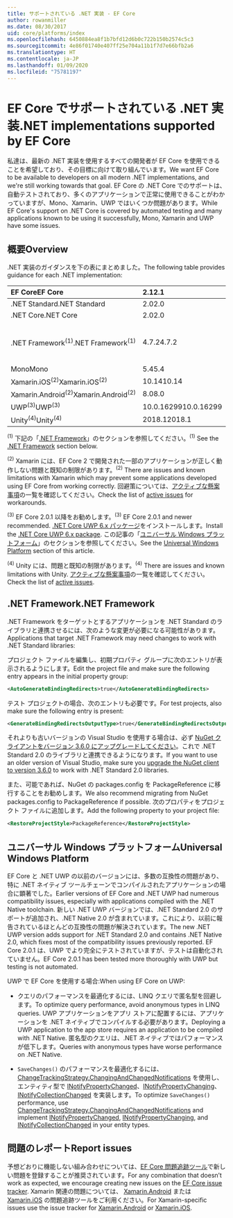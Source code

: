 ```yaml
---
title: サポートされている .NET 実装 - EF Core
author: rowanmiller
ms.date: 08/30/2017
uid: core/platforms/index
ms.openlocfilehash: 6450884ea8f1b7bfd12d6b0c722b150b2574c5c3
ms.sourcegitcommit: 4e86f01740e407ff25e704a11b1f7d7e66bfb2a6
ms.translationtype: HT
ms.contentlocale: ja-JP
ms.lasthandoff: 01/09/2020
ms.locfileid: "75781197"
---
```

# <a name="net-implementations-supported-by-ef-core"></a><span data-ttu-id="867a9-102">EF Core でサポートされている .NET 実装</span><span class="sxs-lookup"><span data-stu-id="867a9-102">.NET implementations supported by EF Core</span></span>

<span data-ttu-id="867a9-103">私達は、最新の .NET 実装を使用するすべての開発者が EF Core を使用できることを希望しており、その目標に向けて取り組んでいます。</span><span class="sxs-lookup"><span data-stu-id="867a9-103">We want EF Core to be available to developers on all modern .NET implementations, and we're still working towards that goal.</span></span> <span data-ttu-id="867a9-104">EF Core の .NET Core でのサポートは、自動テストされており、多くのアプリケーションで正常に使用できることがわかっていますが、Mono、Xamarin、UWP ではいくつか問題があります。</span><span class="sxs-lookup"><span data-stu-id="867a9-104">While EF Core's support on .NET Core is covered by automated testing and many applications known to be using it successfully, Mono, Xamarin and UWP have some issues.</span></span>

## <a name="overview"></a><span data-ttu-id="867a9-105">概要</span><span class="sxs-lookup"><span data-stu-id="867a9-105">Overview</span></span>

<span data-ttu-id="867a9-106">.NET 実装のガイダンスを下の表にまとめました。</span><span class="sxs-lookup"><span data-stu-id="867a9-106">The following table provides guidance for each .NET implementation:</span></span>

| <span data-ttu-id="867a9-107">EF Core</span><span class="sxs-lookup"><span data-stu-id="867a9-107">EF Core</span></span>                       | <span data-ttu-id="867a9-108">2.1</span><span class="sxs-lookup"><span data-stu-id="867a9-108">2.1</span></span>        | <span data-ttu-id="867a9-109">3.0</span><span class="sxs-lookup"><span data-stu-id="867a9-109">3.0</span></span>             | <span data-ttu-id="867a9-110">3.1</span><span class="sxs-lookup"><span data-stu-id="867a9-110">3.1</span></span>        |
|:------------------------------|:-----------|:----------------|:-----------|
| <span data-ttu-id="867a9-111">.NET Standard</span><span class="sxs-lookup"><span data-stu-id="867a9-111">.NET Standard</span></span>                 | <span data-ttu-id="867a9-112">2.0</span><span class="sxs-lookup"><span data-stu-id="867a9-112">2.0</span></span>        | <span data-ttu-id="867a9-113">2.1</span><span class="sxs-lookup"><span data-stu-id="867a9-113">2.1</span></span>             | <span data-ttu-id="867a9-114">2.0</span><span class="sxs-lookup"><span data-stu-id="867a9-114">2.0</span></span>        |
| <span data-ttu-id="867a9-115">.NET Core</span><span class="sxs-lookup"><span data-stu-id="867a9-115">.NET Core</span></span>                     | <span data-ttu-id="867a9-116">2.0</span><span class="sxs-lookup"><span data-stu-id="867a9-116">2.0</span></span>        | <span data-ttu-id="867a9-117">3.0</span><span class="sxs-lookup"><span data-stu-id="867a9-117">3.0</span></span>             | <span data-ttu-id="867a9-118">2.0</span><span class="sxs-lookup"><span data-stu-id="867a9-118">2.0</span></span>        |
| <span data-ttu-id="867a9-119">.NET Framework<sup>(1)</sup></span><span class="sxs-lookup"><span data-stu-id="867a9-119">.NET Framework<sup>(1)</sup></span></span>  | <span data-ttu-id="867a9-120">4.7.2</span><span class="sxs-lookup"><span data-stu-id="867a9-120">4.7.2</span></span>      | <span data-ttu-id="867a9-121">(サポートされていません)</span><span class="sxs-lookup"><span data-stu-id="867a9-121">(not supported)</span></span> | <span data-ttu-id="867a9-122">4.7.2</span><span class="sxs-lookup"><span data-stu-id="867a9-122">4.7.2</span></span>      |
| <span data-ttu-id="867a9-123">Mono</span><span class="sxs-lookup"><span data-stu-id="867a9-123">Mono</span></span>                          | <span data-ttu-id="867a9-124">5.4</span><span class="sxs-lookup"><span data-stu-id="867a9-124">5.4</span></span>        | <span data-ttu-id="867a9-125">6.4</span><span class="sxs-lookup"><span data-stu-id="867a9-125">6.4</span></span>             | <span data-ttu-id="867a9-126">5.4</span><span class="sxs-lookup"><span data-stu-id="867a9-126">5.4</span></span>        |
| <span data-ttu-id="867a9-127">Xamarin.iOS<sup>(2)</sup></span><span class="sxs-lookup"><span data-stu-id="867a9-127">Xamarin.iOS<sup>(2)</sup></span></span>     | <span data-ttu-id="867a9-128">10.14</span><span class="sxs-lookup"><span data-stu-id="867a9-128">10.14</span></span>      | <span data-ttu-id="867a9-129">12.16</span><span class="sxs-lookup"><span data-stu-id="867a9-129">12.16</span></span>           | <span data-ttu-id="867a9-130">10.14</span><span class="sxs-lookup"><span data-stu-id="867a9-130">10.14</span></span>      |
| <span data-ttu-id="867a9-131">Xamarin.Android<sup>(2)</sup></span><span class="sxs-lookup"><span data-stu-id="867a9-131">Xamarin.Android<sup>(2)</sup></span></span> | <span data-ttu-id="867a9-132">8.0</span><span class="sxs-lookup"><span data-stu-id="867a9-132">8.0</span></span>        | <span data-ttu-id="867a9-133">10.0</span><span class="sxs-lookup"><span data-stu-id="867a9-133">10.0</span></span>            | <span data-ttu-id="867a9-134">8.0</span><span class="sxs-lookup"><span data-stu-id="867a9-134">8.0</span></span>        |
| <span data-ttu-id="867a9-135">UWP<sup>(3)</sup></span><span class="sxs-lookup"><span data-stu-id="867a9-135">UWP<sup>(3)</sup></span></span>             | <span data-ttu-id="867a9-136">10.0.16299</span><span class="sxs-lookup"><span data-stu-id="867a9-136">10.0.16299</span></span> | <span data-ttu-id="867a9-137">TBD</span><span class="sxs-lookup"><span data-stu-id="867a9-137">TBD</span></span>             | <span data-ttu-id="867a9-138">10.0.16299</span><span class="sxs-lookup"><span data-stu-id="867a9-138">10.0.16299</span></span> |
| <span data-ttu-id="867a9-139">Unity<sup>(4)</sup></span><span class="sxs-lookup"><span data-stu-id="867a9-139">Unity<sup>(4)</sup></span></span>           | <span data-ttu-id="867a9-140">2018.1</span><span class="sxs-lookup"><span data-stu-id="867a9-140">2018.1</span></span>     | <span data-ttu-id="867a9-141">TBD</span><span class="sxs-lookup"><span data-stu-id="867a9-141">TBD</span></span>             | <span data-ttu-id="867a9-142">2018.1</span><span class="sxs-lookup"><span data-stu-id="867a9-142">2018.1</span></span>     |

<span data-ttu-id="867a9-143"><sup>(1)</sup> 下記の「[.NET Framework](#net-framework)」のセクションを参照してください。</span><span class="sxs-lookup"><span data-stu-id="867a9-143"><sup>(1)</sup> See the [.NET Framework](#net-framework) section below.</span></span>

<span data-ttu-id="867a9-144"><sup>(2)</sup> Xamarin には、EF Core 2 で開発された一部のアプリケーションが正しく動作しない問題と既知の制限があります。</span><span class="sxs-lookup"><span data-stu-id="867a9-144"><sup>(2)</sup> There are issues and known limitations with Xamarin which may prevent some applications developed using EF Core from working correctly.</span></span> <span data-ttu-id="867a9-145">回避策については、[アクティブな懸案事項](https://github.com/aspnet/entityframeworkCore/issues?q=is%3Aopen+is%3Aissue+label%3Aarea-xamarin)の一覧を確認してください。</span><span class="sxs-lookup"><span data-stu-id="867a9-145">Check the list of [active issues](https://github.com/aspnet/entityframeworkCore/issues?q=is%3Aopen+is%3Aissue+label%3Aarea-xamarin) for workarounds.</span></span>

<span data-ttu-id="867a9-146"><sup>(3)</sup> EF Core 2.0.1 以降をお勧めします。</span><span class="sxs-lookup"><span data-stu-id="867a9-146"><sup>(3)</sup> EF Core 2.0.1 and newer recommended.</span></span> <span data-ttu-id="867a9-147">[.NET Core UWP 6.x パッケージ](https://www.nuget.org/packages/Microsoft.NETCore.UniversalWindowsPlatform/)をインストールします。</span><span class="sxs-lookup"><span data-stu-id="867a9-147">Install the [.NET Core UWP 6.x package](https://www.nuget.org/packages/Microsoft.NETCore.UniversalWindowsPlatform/).</span></span> <span data-ttu-id="867a9-148">この記事の「[ユニバーサル Windows プラットフォーム](#universal-windows-platform)」のセクションを参照してください。</span><span class="sxs-lookup"><span data-stu-id="867a9-148">See the [Universal Windows Platform](#universal-windows-platform) section of this article.</span></span>

<span data-ttu-id="867a9-149"><sup>(4)</sup> Unity には、問題と既知の制限があります。</span><span class="sxs-lookup"><span data-stu-id="867a9-149"><sup>(4)</sup> There are issues and known limitations with Unity.</span></span> <span data-ttu-id="867a9-150">[アクティブな懸案事項](https://github.com/aspnet/entityframeworkCore/issues?q=is%3Aopen+is%3Aissue+label%3Aarea-unity)の一覧を確認してください。</span><span class="sxs-lookup"><span data-stu-id="867a9-150">Check the list of [active issues](https://github.com/aspnet/entityframeworkCore/issues?q=is%3Aopen+is%3Aissue+label%3Aarea-unity).</span></span>

## <a name="net-framework"></a><span data-ttu-id="867a9-151">.NET Framework</span><span class="sxs-lookup"><span data-stu-id="867a9-151">.NET Framework</span></span>

<span data-ttu-id="867a9-152">.NET Framework をターゲットとするアプリケーションを .NET Standard のライブラリと連携させるには、次のような変更が必要になる可能性があります。</span><span class="sxs-lookup"><span data-stu-id="867a9-152">Applications that target .NET Framework may need changes to work with .NET Standard libraries:</span></span>

<span data-ttu-id="867a9-153">プロジェクト ファイルを編集し、初期プロパティ グループに次のエントリが表示されるようにします。</span><span class="sxs-lookup"><span data-stu-id="867a9-153">Edit the project file and make sure the following entry appears in the initial property group:</span></span>

``` xml
<AutoGenerateBindingRedirects>true</AutoGenerateBindingRedirects>
```

<span data-ttu-id="867a9-154">テスト プロジェクトの場合、次のエントリも必要です。</span><span class="sxs-lookup"><span data-stu-id="867a9-154">For test projects, also make sure the following entry is present:</span></span>

``` xml
<GenerateBindingRedirectsOutputType>true</GenerateBindingRedirectsOutputType>
```

<span data-ttu-id="867a9-155">それよりも古いバージョンの Visual Studio を使用する場合は、必ず [NuGet クライアントをバージョン 3.6.0 にアップグレードしてください](https://www.nuget.org/downloads)。これで .NET Standard 2.0 のライブラリと連携できるようになります。</span><span class="sxs-lookup"><span data-stu-id="867a9-155">If you want to use an older version of Visual Studio, make sure you [upgrade the NuGet client to version 3.6.0](https://www.nuget.org/downloads) to work with .NET Standard 2.0 libraries.</span></span>

<span data-ttu-id="867a9-156">また、可能であれば、NuGet の packages.config を PackageReference に移行することをお勧めします。</span><span class="sxs-lookup"><span data-stu-id="867a9-156">We also recommend migrating from NuGet packages.config to PackageReference if possible.</span></span> <span data-ttu-id="867a9-157">次のプロパティをプロジェクト ファイルに追加します。</span><span class="sxs-lookup"><span data-stu-id="867a9-157">Add the following property to your project file:</span></span>

``` xml
<RestoreProjectStyle>PackageReference</RestoreProjectStyle>
```

## <a name="universal-windows-platform"></a><span data-ttu-id="867a9-158">ユニバーサル Windows プラットフォーム</span><span class="sxs-lookup"><span data-stu-id="867a9-158">Universal Windows Platform</span></span>

<span data-ttu-id="867a9-159">EF Core と .NET UWP の以前のバージョンには、多数の互換性の問題があり、特に .NET ネイティブ ツールチェーンでコンパイルされたアプリケーションの場合に顕著でした。</span><span class="sxs-lookup"><span data-stu-id="867a9-159">Earlier versions of EF Core and .NET UWP had numerous compatibility issues, especially with applications compiled with the .NET Native toolchain.</span></span> <span data-ttu-id="867a9-160">新しい .NET UWP バージョンでは、.NET Standard 2.0 のサポートが追加され、.NET Native 2.0 が含まれています。これにより、以前に報告されているほとんどの互換性の問題が解決されています。</span><span class="sxs-lookup"><span data-stu-id="867a9-160">The new .NET UWP version adds support for .NET Standard 2.0 and contains .NET Native 2.0, which fixes most of the compatibility issues previously reported.</span></span> <span data-ttu-id="867a9-161">EF Core 2.0.1 は、UWP でより完全にテストされていますが、テストは自動化されていません。</span><span class="sxs-lookup"><span data-stu-id="867a9-161">EF Core 2.0.1 has been tested more thoroughly with UWP but testing is not automated.</span></span>

<span data-ttu-id="867a9-162">UWP で EF Core を使用する場合:</span><span class="sxs-lookup"><span data-stu-id="867a9-162">When using EF Core on UWP:</span></span>

* <span data-ttu-id="867a9-163">クエリのパフォーマンスを最適化するには、LINQ クエリで匿名型を回避します。</span><span class="sxs-lookup"><span data-stu-id="867a9-163">To optimize query performance, avoid anonymous types in LINQ queries.</span></span> <span data-ttu-id="867a9-164">UWP アプリケーションをアプリ ストアに配置するには、アプリケーションを .NET ネイティブでコンパイルする必要があります。</span><span class="sxs-lookup"><span data-stu-id="867a9-164">Deploying a UWP application to the app store requires an application to be compiled with .NET Native.</span></span> <span data-ttu-id="867a9-165">匿名型のクエリは、.NET ネイティブではパフォーマンスが低下します。</span><span class="sxs-lookup"><span data-stu-id="867a9-165">Queries with anonymous types have worse performance on .NET Native.</span></span>

* <span data-ttu-id="867a9-166">`SaveChanges()` のパフォーマンスを最適化するには、[ChangeTrackingStrategy.ChangingAndChangedNotifications](/dotnet/api/microsoft.entityframeworkcore.changetrackingstrategy) を使用し、エンティティ型で [INotifyPropertyChanged](https://msdn.microsoft.com/library/system.componentmodel.inotifypropertychanged.aspx)、[INotifyPropertyChanging](https://msdn.microsoft.com/library/system.componentmodel.inotifypropertychanging.aspx)、[INotifyCollectionChanged](https://msdn.microsoft.com/library/system.collections.specialized.inotifycollectionchanged.aspx) を実装します。</span><span class="sxs-lookup"><span data-stu-id="867a9-166">To optimize `SaveChanges()` performance, use [ChangeTrackingStrategy.ChangingAndChangedNotifications](/dotnet/api/microsoft.entityframeworkcore.changetrackingstrategy) and implement [INotifyPropertyChanged](https://msdn.microsoft.com/library/system.componentmodel.inotifypropertychanged.aspx), [INotifyPropertyChanging](https://msdn.microsoft.com/library/system.componentmodel.inotifypropertychanging.aspx), and [INotifyCollectionChanged](https://msdn.microsoft.com/library/system.collections.specialized.inotifycollectionchanged.aspx) in your entity types.</span></span>

## <a name="report-issues"></a><span data-ttu-id="867a9-167">問題のレポート</span><span class="sxs-lookup"><span data-stu-id="867a9-167">Report issues</span></span>

<span data-ttu-id="867a9-168">予想どおりに機能しない組み合わせについては、[EF Core 問題追跡ツール](https://github.com/aspnet/entityframeworkcore/issues/new)で新しい問題を登録することが推奨されています。</span><span class="sxs-lookup"><span data-stu-id="867a9-168">For any combination that doesn’t work as expected, we encourage creating new issues on the [EF Core issue tracker](https://github.com/aspnet/entityframeworkcore/issues/new).</span></span> <span data-ttu-id="867a9-169">Xamarin 関連の問題については、 [Xamarin.Android](https://github.com/xamarin/xamarin-android/issues/new) または [Xamarin.iOS](https://github.com/xamarin/xamarin-macios/issues/new) の問題追跡ツールをご利用ください。</span><span class="sxs-lookup"><span data-stu-id="867a9-169">For Xamarin-specific issues use the issue tracker for [Xamarin.Android](https://github.com/xamarin/xamarin-android/issues/new) or [Xamarin.iOS](https://github.com/xamarin/xamarin-macios/issues/new).</span></span>
